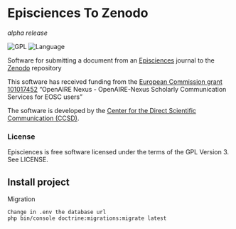 # Episciences To Zenodo

*alpha release*

![GPL](https://img.shields.io/github/license/CCSDForge/episciences)
![Language](https://img.shields.io/github/languages/top/CCSDForge/episciences)


Software for submitting a document from an [Episciences](https://www.episciences.org/) journal to the [Zenodo](https://zenodo.org/) repository


This software has received funding from the [European Commission grant 101017452](https://www.episciences.org/page/Episciences) “OpenAIRE Nexus - OpenAIRE-Nexus Scholarly Communication Services for EOSC users”


The software is developed by the [Center for the Direct Scientific Communication (CCSD)](https://www.ccsd.cnrs.fr/en/).

### License
Episciences is free software licensed under the terms of the GPL Version 3. See LICENSE.


## Install project

Migration
```
Change in .env the database url 
php bin/console doctrine:migrations:migrate latest
```
